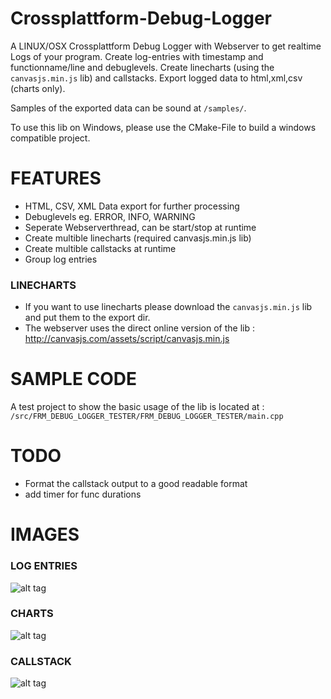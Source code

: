 # Crossplattform-Debug-Logger

A LINUX/OSX Crossplattform Debug Logger with Webserver to get realtime Logs of your program.
Create log-entries with timestamp and functionname/line and debuglevels.
Create linecharts (using the `canvasjs.min.js` lib) and callstacks.
Export logged data to html,xml,csv (charts only).

Samples of the exported data can be sound at `/samples/`.

To use this lib on Windows, please use the CMake-File to build a windows compatible project.

# FEATURES
* HTML, CSV, XML Data export for further processing
* Debuglevels eg. ERROR, INFO, WARNING
* Seperate Webserverthread, can be start/stop at runtime
* Create multible linecharts (required canvasjs.min.js lib)
* Create multible callstacks at runtime
* Group log entries

### LINECHARTS
* If you want to use linecharts please download the `canvasjs.min.js` lib and put them to the export dir.
* The webserver uses the direct online version of the lib : http://canvasjs.com/assets/script/canvasjs.min.js

# SAMPLE CODE
A test project to show the basic usage of the lib is located at : `/src/FRM_DEBUG_LOGGER_TESTER/FRM_DEBUG_LOGGER_TESTER/main.cpp`

# TODO 
* Format the callstack output to a good readable format
* add timer for func durations

# IMAGES
### LOG ENTRIES
![alt tag](https://raw.githubusercontent.com/RBEGamer/Debug-Logger/master/images/startup_section.png)
### CHARTS
![alt tag](https://raw.githubusercontent.com/RBEGamer/Debug-Logger/master/images/line_chart.png)
### CALLSTACK
![alt tag](https://raw.githubusercontent.com/RBEGamer/Debug-Logger/master/images/callstack.png)
